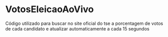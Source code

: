 # VotosEleicaoAoVivo
Código utilizado para buscar no site oficial do tse a porcentagem de votos de cada candidato e atualizar automaticamente a cada 15 segundos
